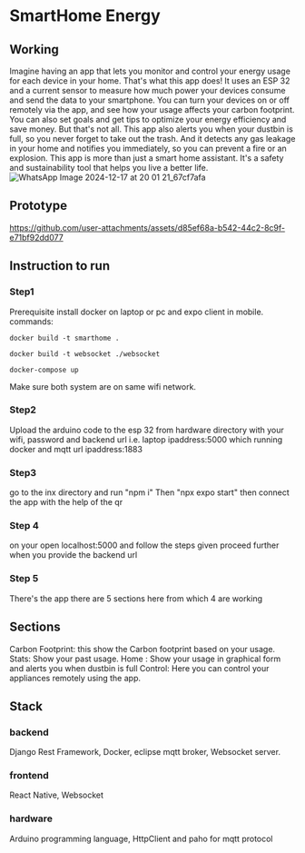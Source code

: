 
# SmartHome Energy



## Working
Imagine having an app that lets you monitor and control your energy usage for each device in your home. That's what this app does! It uses an ESP 32 and a current sensor to measure how much power your devices consume and send the data to your smartphone. You can turn your devices on or off remotely via the app, and see how your usage affects your carbon footprint. You can also set goals and get tips to optimize your energy efficiency and save money. But that's not all. This app also alerts you when your dustbin is full, so you never forget to take out the trash. And it detects any gas leakage in your home and notifies you immediately, so you can prevent a fire or an explosion. This app is more than just a smart home assistant. It's a safety and sustainability tool that helps you live a better life.
![WhatsApp Image 2024-12-17 at 20 01 21_67cf7afa](https://github.com/user-attachments/assets/0845cdf0-909c-4c03-8785-8703af9eb71a)
## Prototype


https://github.com/user-attachments/assets/d85ef68a-b542-44c2-8c9f-e71bf92dd077


## Instruction to run



### Step1
Prerequisite install docker on laptop or pc and   expo client in mobile.
commands: 

	docker build -t smarthome .
 
	docker build -t websocket ./websocket
 
	docker-compose up

Make sure both system are on same wifi network.
### Step2
Upload the arduino code to the esp 32 from hardware directory with your wifi, password and backend url i.e. laptop ipaddress:5000 which running docker
and mqtt url ipaddress:1883
### Step3
go to the inx directory and run "npm i"
Then "npx expo start"
then connect the app with the help of the qr
### Step 4
on your open localhost:5000
and follow the steps given
proceed further when you provide the backend url
### Step 5
There's the app
there are 5 sections here from which 4 are working
## Sections
Carbon Footprint: this show the Carbon footprint based on your usage.
Stats: Show your past usage.
Home : Show your usage in graphical form and alerts you when dustbin is full
Control: Here you can control your appliances remotely using the app.
## Stack
### backend
Django Rest Framework, Docker, eclipse mqtt broker, Websocket server.

### frontend
React Native, Websocket

### hardware
Arduino programming language, HttpClient and paho for mqtt protocol
